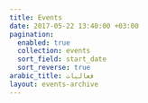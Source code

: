 ```yaml
---
title: Events
date: 2017-05-22 13:40:00 +03:00
pagination:
  enabled: true
  collection: events
  sort_field: start_date
  sort_reverse: true
arabic_title: فعاليات
layout: events-archive
---
```


